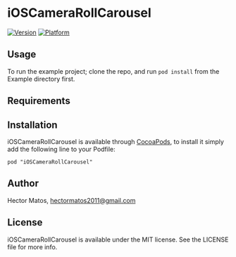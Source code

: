 # iOSCameraRollCarousel

[![Version](http://cocoapod-badges.herokuapp.com/v/iOSCameraRollCarousel/badge.png)](http://cocoadocs.org/docsets/iOSCameraRollCarousel)
[![Platform](http://cocoapod-badges.herokuapp.com/p/iOSCameraRollCarousel/badge.png)](http://cocoadocs.org/docsets/iOSCameraRollCarousel)

## Usage

To run the example project; clone the repo, and run `pod install` from the Example directory first.

## Requirements

## Installation

iOSCameraRollCarousel is available through [CocoaPods](http://cocoapods.org), to install
it simply add the following line to your Podfile:

    pod "iOSCameraRollCarousel"

## Author

Hector Matos, hectormatos2011@gmail.com

## License

iOSCameraRollCarousel is available under the MIT license. See the LICENSE file for more info.

